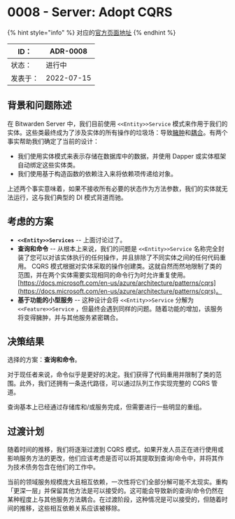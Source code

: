 # 0008 - Server: Adopt CQRS

{% hint style="info" %}
对应的[官方页面地址](https://contributing.bitwarden.com/architecture/adr/server-CQRS-pattern)
{% endhint %}

| ID：  | ADR-0008   |
| ---- | ---------- |
| 状态：  | 进行中        |
| 发表于： | 2022-07-15 |

## 背景和问题陈述​ <a href="#context-and-problem-statement" id="context-and-problem-statement"></a>

在 Bitwarden Server 中，我们目前使用 `<<Entity>>Service` 模式来作用于我们的实体。这些类最终成为了涉及实体的所有操作的垃圾场：导致[臃肿](https://refactoring.guru/refactoring/smells/bloaters)和[耦合](https://refactoring.guru/refactoring/smells/couplers)。有两个事实帮助我们确定了当前的设计：

* 我们使用实体模式来表示存储在数据库中的数据，并使用 Dapper 或实体框架自动绑定这些实体类。
* 我们使用基于构造函数的依赖注入来将依赖项传递给对象。

上述两个事实意味着，如果不接收所有必要的状态作为方法参数，我们的实体就无法运行，这与我们典型的 DI 模式背道而驰。

## 考虑的方案​ <a href="#considered-options" id="considered-options"></a>

* **`<<Entity>>Services`** -- 上面讨论过了。
* **查询和命令** -- 从根本上来说，我们的问题是 `<<Entity>>Service` 名称完全封装了您可以对该实体执行的任何操作，并且排除了不同实体之间的任何代码重用。 CQRS 模式根据对实体采取的操作创建类。这就自然而然地限制了类的范围，并在两个实体需要实现相同的命令行为时允许重复使用。[https://docs.microsoft.com/en-us/azure/architecture/patterns/cqrs](https://docs.microsoft.com/en-us/azure/architecture/patterns/cqrs)。
* **基于功能的小型服务** -- 这种设计会将 `<<Entity>>Service` 分解为 `<<Feature>>Service` ，但最终会遇到同样的问题。随着功能的增加，该服务将变得臃肿，并与其他服务紧密耦合。

## 决策结果​ <a href="#decision-outcome" id="decision-outcome"></a>

选择的方案：**查询和命令**。

对于现任者来说，命令似乎是更好的决定。我们获得了代码重用并限制了类的范围。此外，我们还拥有一条迭代路径，可以通过队列工作实现完整的 CQRS 管道。

查询基本上已经通过存储库和/或服务完成，但需要进行一些明显的重组。

## 过渡计划​ <a href="#transition-plan" id="transition-plan"></a>

随着时间的推移，我们将逐渐过渡到 CQRS 模式。如果开发人员正在进行使用或影响服务方法的更改，他们应该考虑是否可以将其提取到查询/命令中，并将其作为技术债务包含在他们的工作中。

当前的领域服务规模庞大且相互依赖，一次性将它们全部分解可能不太现实。重构「更深一层」并保留其他方法是可以接受的。这可能会导致新的查询/命令仍然在某种程度上与其他服务方法耦合。在过渡阶段，这种情况是可以接受的，但随着时间的推移，这些相互依赖关系应该被移除。
